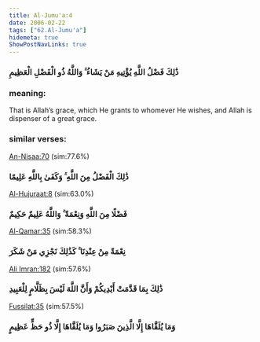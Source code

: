 ```yaml
---
title: Al-Jumu'a:4
date: 2006-02-22
tags: ["62.Al-Jumu'a"]
hidemeta: true 
ShowPostNavLinks: true 
---
```

### ذَٰلِكَ فَضْلُ اللَّهِ يُؤْتِيهِ مَنْ يَشَاءُ ۚ وَاللَّهُ ذُو الْفَضْلِ الْعَظِيمِ
### meaning: 
That is Allah’s grace, which He grants to whomever He wishes, and Allah is dispenser of a great grace.
### similar verses: 

[An-Nisaa:70](/4/70) (sim:77.6%)

### ذَٰلِكَ الْفَضْلُ مِنَ اللَّهِ ۚ وَكَفَىٰ بِاللَّهِ عَلِيمًا

[Al-Hujuraat:8](/49/8) (sim:63.0%)

### فَضْلًا مِنَ اللَّهِ وَنِعْمَةً ۚ وَاللَّهُ عَلِيمٌ حَكِيمٌ

[Al-Qamar:35](/54/35) (sim:58.3%)

### نِعْمَةً مِنْ عِنْدِنَا ۚ كَذَٰلِكَ نَجْزِي مَنْ شَكَرَ

[Ali Imran:182](/3/182) (sim:57.6%)

### ذَٰلِكَ بِمَا قَدَّمَتْ أَيْدِيكُمْ وَأَنَّ اللَّهَ لَيْسَ بِظَلَّامٍ لِلْعَبِيدِ

[Fussilat:35](/41/35) (sim:57.5%)

### وَمَا يُلَقَّاهَا إِلَّا الَّذِينَ صَبَرُوا وَمَا يُلَقَّاهَا إِلَّا ذُو حَظٍّ عَظِيمٍ

